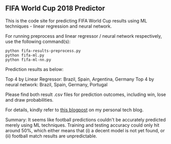 ## FIFA World Cup 2018 Predictor

This is the code site for predicting FIFA World Cup results using ML techniques - linear regression and neural network. 

For running preprocess and linear regressor / neural network respectively, use the following command(s):
```
python fifa-results-preprocess.py
python fifa-ml.py
python fifa-ml-nn.py
```

Prediction results as below:

Top 4 by Linear Regressor: Brazil, Spain, Argentina, Germany
Top 4 by neural network: Brazil, Spain, Germany, Portugal

Please find both result .csv files for prediction outcomes, including win, lose and draw probabilities.

For details, kindly refer to [this blogpost](http://gudgud96.github.io/projects/fifa-18.html) on my personal tech blog.

Summary: It seems like football predictions couldn't be accurately predicted merely using ML techniques. Training and testing accuracy could only hit around 50%, which either means that (i) a decent model is not yet found, or (ii) football match results are unpredictable.